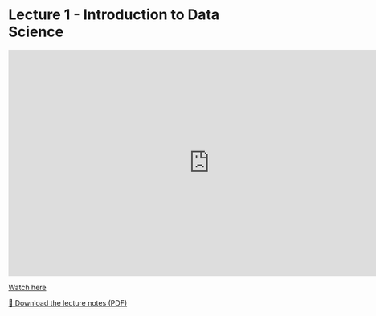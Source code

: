 # Lecture 1 - Introduction to Data Science

<iframe width="800" height="450" src="https://www.youtube.com/embed/YOUR_VIDEO_ID" frameborder="0" allowfullscreen></iframe>

[Watch here](https://www.youtube.com/watch?v=YOUR_VIDEO_ID)

[📄 Download the lecture notes (PDF)](Lecture1_notes.pdf)